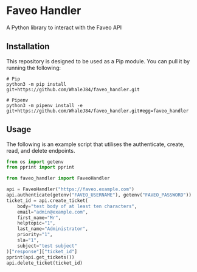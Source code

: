# Faveo Handler

A Python library to interact with the Faveo API

## Installation

This repository is designed to be used as a Pip module. You can pull it by running the following:

```shell script
# Pip
python3 -m pip install git+https://github.com/WhaleJ84/faveo_handler.git

# Pipenv
python3 -m pipenv install -e git+https://github.com/WhaleJ84/faveo_handler.git#egg=faveo_handler
```

## Usage

The following is an example script that utilises the authenticate, create, read, and delete endpoints.

```python
from os import getenv
from pprint import pprint

from faveo_handler import FaveoHandler

api = FaveoHandler("https://faveo.example.com")
api.authenticate(getenv("FAVEO_USERNAME"), getenv("FAVEO_PASSWORD"))
ticket_id = api.create_ticket(
    body="test body of at least ten characters",
    email="admin@example.com",
    first_name="Mr",
    helptopic="1",
    last_name="Administrator",
    priority="1",
    sla="1",
    subject="test subject"
)["response"]["ticket_id"]
pprint(api.get_tickets())
api.delete_ticket(ticket_id)
```
